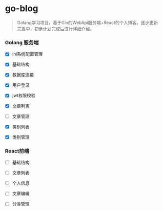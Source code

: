 # go-blog

> Golang学习项目，基于Gin的WebApi服务端+React的个人博客，逐步更新完善中，初步计划完成后进行详细介绍。



### Golang 服务端

- [x] ini系统配置管理
- [x] 基础结构
- [x] 数据库连接
- [x] 用户登录
- [x] jwt权限校验
- [x] 文章列表
- [ ] 文章管理
- [x] 类别列表
- [x] 类别管理



### React前端

- [ ] 基础结构
- [ ] 文章列表
- [ ] 个人信息
- [ ] 文章编辑
- [ ] 分类管理



